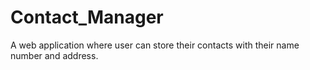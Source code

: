 # Contact_Manager
A web application where user can store their contacts with their name number and address. 
